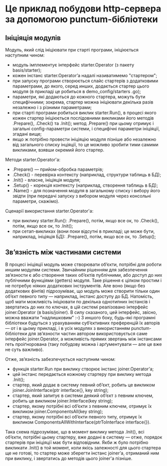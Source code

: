 # Це приклад побудови http-сервера за допомогою punctum-бібліотеки 

## Ініціяція модулів

Модуль, який слід ініціювати при старті програми, ініціюється наступним чином:    
* модуль імплементує інтерфейс starter.Operator (з пакету basis/starter);
* кожен інстанс starter.Operatorʼа надалі називатимемо "стартером"; 
* при запуску програми створюється слайс стартерів з додатковими параметрами, до якого, серед инших, додається стартер цього модуля (в прикладі це робиться в demo_config/starters
.go); 
* параметри, які додаються до кожного стартера, можуть бути специфічними; зокрема, стартер можна ініціювати декілька разів незалежно і з різними параметрами;   
* при старті програми робиться виклик starter.Run(), в процесі якого кожен стартер ініціюється послідовними викликами його методів .Prepare(), .Check() та .Init(); метод 
.Prepare() при цьому отримує і загальні config-параметри системи, і специфічні параметри ініціяції, згадані вище;
* якщо ж потрібно провести ініціяцію модуля пізніше або незалежно від загального списку інціяції, то це можливо зробити тими самими викликами, взявши окремий його стартер.

Методи starter.Operator'а:
* .Prepare() — прийом-обробка параметрів;
* .Check() - перевірка контексту (наприклад, структури таблиць в БД); 
* .Init() - власне, ініціяція модуля;
* .Setup() - корекція контексту (наприклад, створення таблиць в БД);
* .Name() - для позначення модуля в загальному списку і вибору його звідти (при передачі запуску з вибором модуля через консольні параметри, скажімо). 

Сценарії використання starter.Operator'а:
* при виклику starter.Run(): .Prepare(), потім, якщо все ок, то .Check(), потім, якщо все ок, то .Init();
* при сетап-викликах (вони поки відсутні в прикладі; це може бути, наприклад, ініціяція БД): .Prepare(), потім, якщо все ок, то .Setup();


## Звʼязність між частинами системи

В процесі ініціяції модуль може створювати обʼєкти, потрібні для роботи иншим модулям системи. Звичайним рішенням для забезпечення звʼязности є або створення таких обʼєктів 
публічними, або доступ до них публічними функціями (getters) модуля. Таке рішення є цілком простим і не потребує ніяких додаткових інструментів. Але воно (якщо без додаткових 
фінтів) підрозуміває, що модуль може створити тільки один обʼєкт певного типу — наприклад, інстанс доступу до БД. Натомість, щоб мати можливість ініціювати по декілька однотипних 
інстансів і звертатись до них по ключах, в цій системі реалізовано інтерфейс joiner.Operator (в basis/joiner). В силу сказаного, цей інтерфейс, звісно, можна вважати 
"надлишковим" :-) З иншого боку, будь-які програмні бібліотеки будуться з урахуванням субʼєктивних преференцій їх авторів — от і в цьому прикладі, і в усіх модулях з використанням 
punctum-бібліотеки для звʼязности частин автором використовується саме інтерфейс joiner.Operator, а можливість прямих звертань між інстансами геть проіґнорована (таку побудову 
можна і арґументувати — але це вже не суть важливо).

Отже, звʼязність забезпечується наступним чином:
* функція starter.Run при виклику створює інстанс joiner.Operatorʼа;
* цей інстанс передається кожному стартеру при виклику метода .Init();
* стартер, який додає в систему певний обʼєкт, робить це викликом joiner.JoinInterface(ptr interface{}, key string);
* стартер, який запитує в системи деякий обʼєкт з певним ключем, робить це викликом joiner.Interface(key string);
* стартер, якому потрібні всі обʼєкти з певним ключем, отримує їх викликом joiner.ComponentsAll(key string);
* стартер, якому потрібні всі обʼєкти певного типу, отримує їх викликом ComponentsAllWithInterface(ptrToInterface interface{}).

Така схема підрозуміває, що в момент виклику метода .Init(), всі обʼєкти, потрібні цьому стартеру, вже додані в систему — отже, порядок стартерів при ініціяції має бути 
відповідним. Якби ж було потрібно викликати .Init() в той момент, коли якісь залежності для цього стартера ще не готові, то стартер може зберегти інстанс joinerʼа, отриманий ним 
при виклику, і звертатись до методів цього joiner'а пізніше.   